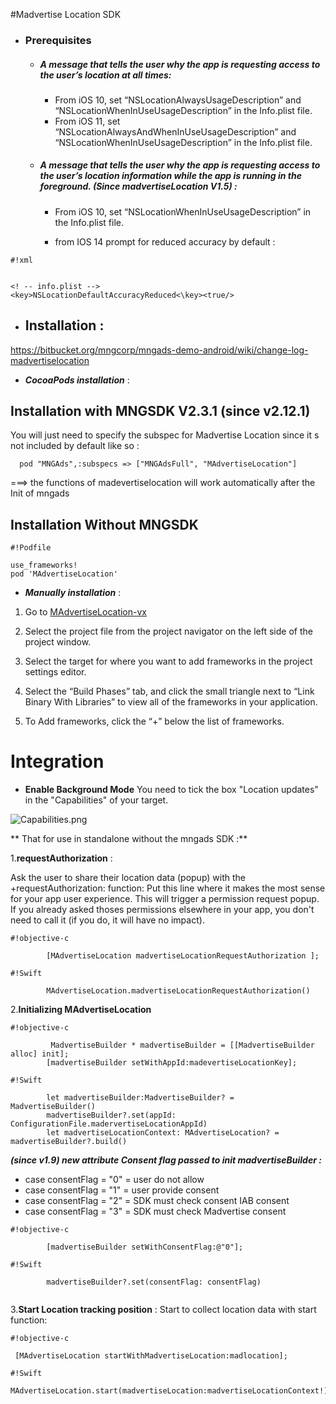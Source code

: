 #Madvertise Location SDK


* ### Prerequisites
 
    * ##### A message that tells the user why the app is requesting access to the user’s location at all times:

         * From iOS 10, set “NSLocationAlwaysUsageDescription” and “NSLocationWhenInUseUsageDescription” in the Info.plist file.
         * From iOS 11, set “NSLocationAlwaysAndWhenInUseUsageDescription” and “NSLocationWhenInUseUsageDescription” in the Info.plist file.

    * ##### A message that tells the user why the app is requesting access to the user’s location information while the app is running in the foreground. **(Since madvertiseLocation V1.5)** :


         * From iOS 10, set “NSLocationWhenInUseUsageDescription” in the Info.plist file.

         * from IOS 14 
 prompt for reduced accuracy by default : 

```
#!xml


<! -- info.plist -->
<key>NSLocationDefaultAccuracyReduced<\key><true/>
```




*  ##  Installation   :
https://bitbucket.org/mngcorp/mngads-demo-android/wiki/change-log-madvertiselocation
* ***CocoaPods installation*** :  

## Installation with MNGSDK V2.3.1 (since v2.12.1)
You will just need to specify the subspec for Madvertise Location since it s not included by default like so :

```
  pod "MNGAds",:subspecs => ["MNGAdsFull", "MAdvertiseLocation"]
```

 ===> the functions of madevertiselocation will work automatically after the Init of mngads 
## Installation Without MNGSDK
```
#!Podfile

use_frameworks! 
pod 'MAdvertiseLocation'
```



* ***Manually  installation*** : 

1. Go to [MAdvertiseLocation-vx](https://bitbucket.org/mngcorp/mngads-demo-ios/downloads/)

2. Select the project file from the project navigator on the left side of the project window.

3. Select the target for where you want to add frameworks in the project settings editor.

4. Select the “Build Phases” tab, and click the small triangle next to “Link Binary With Libraries” to view all of the frameworks in your application.

5. To Add frameworks, click the “+” below the list of frameworks.



# Integration #

* **Enable Background Mode**
You need to tick the box "Location updates" in the "Capabilities" of your target.

![Capabilities.png](https://bitbucket.org/repo/aen579/images/3460637221-Capabilities.png)


** That for  use  in standalone without the mngads SDK :** 


1.**requestAuthorization** :

Ask the user to share their location data (popup) with the +requestAuthorization: function:
 Put this line where it makes the most sense for your app user experience. This will trigger a permission request popup. If you already asked thoses permissions elsewhere in your app, you don't need to call it (if you do, it will have no impact).




```
#!objective-c

        [MAdvertiseLocation madvertiseLocationRequestAuthorization ];

```


```
#!Swift

        MAdvertiseLocation.madvertiseLocationRequestAuthorization()

```


2.**Initializing MAdvertiseLocation**


```
#!objective-c

         MadvertiseBuilder * madvertiseBuilder = [[MadvertiseBuilder alloc] init];
        [madvertiseBuilder setWithAppId:madevertiseLocationKey];
```

```
#!Swift

        let madvertiseBuilder:MadvertiseBuilder? =  MadvertiseBuilder()
        madvertiseBuilder?.set(appId: ConfigurationFile.madervertiseLocationAppId)
        let madvertiseLocationContext: MAdvertiseLocation? = madvertiseBuilder?.build()

```
 ***(since v1.9) new attribute Consent flag passed to init madvertiseBuilder :***
 
 * case consentFlag =  "0" = user do not allow  
 * case consentFlag =  "1" = user provide consent
 * case consentFlag =  "2" = SDK must check consent IAB consent
 * case consentFlag =  "3" = SDK must check Madvertise consent

 
```
#!objective-c

        [madvertiseBuilder setWithConsentFlag:@"0"];
```

```
#!Swift

        madvertiseBuilder?.set(consentFlag: consentFlag)
        

```
 

3.**Start Location tracking position** :
Start to collect location data with start function:


```
#!objective-c

 [MAdvertiseLocation startWithMadvertiseLocation:madlocation];

```
```
#!Swift
  MAdvertiseLocation.start(madvertiseLocation:madvertiseLocationContext!)

```